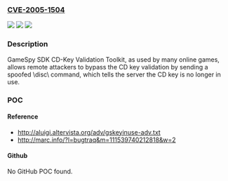 ### [CVE-2005-1504](https://cve.mitre.org/cgi-bin/cvename.cgi?name=CVE-2005-1504)
![](https://img.shields.io/static/v1?label=Product&message=n%2Fa&color=blue)
![](https://img.shields.io/static/v1?label=Version&message=n%2Fa&color=blue)
![](https://img.shields.io/static/v1?label=Vulnerability&message=n%2Fa&color=brighgreen)

### Description

GameSpy SDK CD-Key Validation Toolkit, as used by many online games, allows remote attackers to bypass the CD key validation by sending a spoofed \disc\ command, which tells the server the CD key is no longer in use.

### POC

#### Reference
- http://aluigi.altervista.org/adv/gskeyinuse-adv.txt
- http://marc.info/?l=bugtraq&m=111539740212818&w=2

#### Github
No GitHub POC found.

